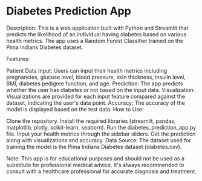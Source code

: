 # Diabetes Prediction App

Description:
This is a web application built with Python and Streamlit that predicts the likelihood of an individual having diabetes based on various health metrics. The app uses a Random Forest Classifier trained on the Pima Indians Diabetes dataset.

Features:

Patient Data Input: Users can input their health metrics including pregnancies, glucose level, blood pressure, skin thickness, insulin level, BMI, diabetes pedigree function, and age.
Prediction: The app predicts whether the user has diabetes or not based on the input data.
Visualization: Visualizations are provided for each input feature compared against the dataset, indicating the user's data point.
Accuracy: The accuracy of the model is displayed based on the test data.
How to Use:

Clone the repository.
Install the required libraries (streamlit, pandas, matplotlib, plotly, scikit-learn, seaborn).
Run the diabetes_prediction_app.py file.
Input your health metrics through the sidebar sliders.
Get the prediction along with visualizations and accuracy.
Data Source:
The dataset used for training the model is the Pima Indians Diabetes dataset (diabetes.csv).

Note:
This app is for educational purposes and should not be used as a substitute for professional medical advice. It's always recommended to consult with a healthcare professional for accurate diagnosis and treatment.
